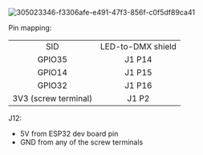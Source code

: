 
![305023346-f3306afe-e491-47f3-856f-c0f5df89ca41](https://github.com/realA10001986/SID-DMX/assets/76924199/8ebd9e36-dfe4-48f9-a4fd-af2477e3c49d)

Pin mapping:
<table>
    <tr>
     <td align="center">SID</td><td align="center">LED-to-DMX shield</td>
    </tr>
    <tr>
     <td align="center">GPIO35</a></td>
     <td align="center">J1 P14</td>
    </tr>
    <tr>
     <td align="center">GPIO14</td>
     <td align="center">J1 P15</td>
    </tr>
    <tr>
     <td align="center">GPIO32</td>
     <td align="center">J1 P16</td>
    </tr>
  <tr>
     <td align="center">3V3 (screw terminal)</td>
     <td align="center">J1 P2</td>
    </tr>
 </table>
 
  J12: 
  - 5V from ESP32 dev board pin 
  - GND from any of the screw terminals
